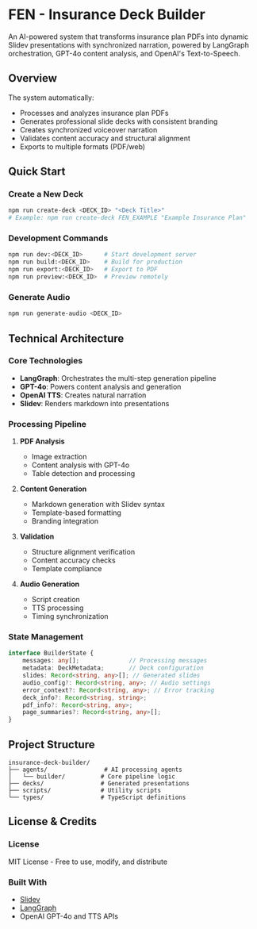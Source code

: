 # FEN - Insurance Deck Builder

An AI-powered system that transforms insurance plan PDFs into dynamic Slidev presentations with synchronized narration, powered by LangGraph orchestration, GPT-4o content analysis, and OpenAI's Text-to-Speech.

## Overview

The system automatically:
- Processes and analyzes insurance plan PDFs
- Generates professional slide decks with consistent branding
- Creates synchronized voiceover narration
- Validates content accuracy and structural alignment
- Exports to multiple formats (PDF/web)

## Quick Start

### Create a New Deck
```bash
npm run create-deck <DECK_ID> "<Deck Title>"
# Example: npm run create-deck FEN_EXAMPLE "Example Insurance Plan"
```

### Development Commands
```bash
npm run dev:<DECK_ID>      # Start development server
npm run build:<DECK_ID>    # Build for production
npm run export:<DECK_ID>   # Export to PDF
npm run preview:<DECK_ID>  # Preview remotely
```

### Generate Audio
```bash
npm run generate-audio <DECK_ID>
```

## Technical Architecture

### Core Technologies
- **LangGraph**: Orchestrates the multi-step generation pipeline
- **GPT-4o**: Powers content analysis and generation
- **OpenAI TTS**: Creates natural narration
- **Slidev**: Renders markdown into presentations

### Processing Pipeline
1. **PDF Analysis**
   - Image extraction
   - Content analysis with GPT-4o
   - Table detection and processing

2. **Content Generation**
   - Markdown generation with Slidev syntax
   - Template-based formatting
   - Branding integration

3. **Validation**
   - Structure alignment verification
   - Content accuracy checks
   - Template compliance

4. **Audio Generation**
   - Script creation
   - TTS processing
   - Timing synchronization

### State Management
```typescript
interface BuilderState {
    messages: any[];              // Processing messages
    metadata: DeckMetadata;       // Deck configuration
    slides: Record<string, any>[]; // Generated slides
    audio_config?: Record<string, any>; // Audio settings
    error_context?: Record<string, any>; // Error tracking
    deck_info?: Record<string, string>;
    pdf_info?: Record<string, any>;
    page_summaries?: Record<string, any>[];
}
```

## Project Structure
```
insurance-deck-builder/
├── agents/                # AI processing agents
│   └── builder/          # Core pipeline logic
├── decks/                # Generated presentations
├── scripts/              # Utility scripts
└── types/                # TypeScript definitions
```

## License & Credits

### License
MIT License - Free to use, modify, and distribute

### Built With
- [Slidev](https://sli.dev/)
- [LangGraph](https://github.com/langchain-ai/langgraph)
- OpenAI GPT-4o and TTS APIs